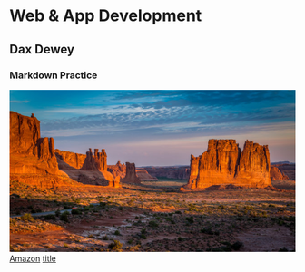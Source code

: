 # Web & App Development
## Dax Dewey
### Markdown Practice

![alt text](new_mexico.jpg)
[Amazon](https://www.amazon.com)
[title](https://www.youtube.com/watch?v=_uQrJ0TkZlc.com)
